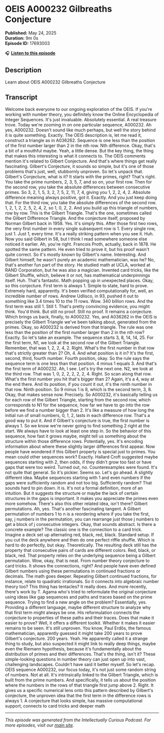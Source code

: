 # OEIS A000232 Gilbreaths Conjecture

**Published:** May 24, 2025  
**Duration:** 9m 0s  
**Episode ID:** 17693003

🎧 **[Listen to this episode](https://intellectuallycurious.buzzsprout.com/2529712/episodes/17693003-oeis-a000232-gilbreaths-conjecture)**

## Description

Learn about OEIS A000232 Gilbreaths Conjecture

## Transcript

Welcome back everyone to our ongoing exploration of the OEIS. If you're working with number theory, you definitely know the Online Encyclopedia of Integer Sequences. It's just invaluable. Absolutely essential. A real treasure trove. Today we're zooming in on one particular sequence, A000232. Ah yes, A000232. Doesn't sound like much perhaps, but well the story behind it is quite something. Exactly. The OEIS description is, let me read it, construct a triangle as in A036262. Sequence is one less than the position of the first number larger than 2 in the nth row. Nth difference. Okay, that's a bit of a mouthful maybe. Yeah, a little dense. But the key thing, the thing that makes this interesting is what it connects to. The OEIS comments mention it's related to Gilbert Conjecture. And that's where things get really fascinating. Gilbert's Conjecture, it sounds so simple, but it's one of those problems that's just, well, stubbornly unproven. So let's unpack that. Gilbert's Conjecture, what is it? It starts with the primes, right? That's right. You take the prime numbers, 2, 3, 5, 7, and so on, your first row. Then for the second row, you take the absolute differences between consecutive primes. So 3, 2, 1, 5, 3, 2, 7, 5, 2, 11, 7, 4, giving you 1, 2, 2, 4, 2. Absolute difference meaning always positive, got it. Exactly. And you just keep doing that. For the third row, you take the absolute differences of the second row. 1, 2, 1, 2, 2, 5, 2, 4, 2, so 1, 0, 2, 2. And you build up this triangle of numbers, row by row. This is the Gilbert Triangle. That's the one, sometimes called the Gilbert Difference Triangle. And the conjecture itself, proposed by Norman Gilbert back in 1958. Yes. It's simply this. After those first two rows, the very first number in every single subsequent row is 1. Every single row, just 1. Just 1, every time. It's a really striking pattern when you see it. Huh. Now you said Gilbert in 58, but I think I read somewhere someone else noticed it earlier. Ah, you're right. Francois Proth, actually, back in 1878. He spotted the same pattern. He even tried to prove it, but his proof wasn't quite correct. So it's mostly known by Gilbert's name. Interesting. And Gilbert himself, he wasn't purely an academic mathematician, was he? No, that's another fun part of the story. He studied math at UCLA, worked at RAND Corporation, but he was also a magician. Invented card tricks, like the Gilbert Shuffle, which, believe it or not, has mathematical underpinnings itself. Huh. That's fantastic. Math popping up in unexpected places. Okay, so this conjecture. First term is always 1. Simple to state, hard to prove. Extremely hard, apparently. It's been verified computationally for, well, an incredible number of rows. Andrew Udlisco, in 93, pushed it out to something like 3.4 times 10 to the 11 rows. Wow. 340 billion rows. And the first term was still 1. Still 1. That's pretty convincing evidence, you might think. You'd think. But still no proof. Still no proof. It remains a conjecture. Which brings us back, finally, to A000232. Yes, and A036262 in the OEIS is precisely the Gilbert Triangle we've been talking about, generated from the primes. Okay, so A000232 is derived from that triangle. The rule was one less than the position of the first number larger than 2 in the nth row? Exactly. So let's take an example. The sequence starts 3, 8, 14, 14, 25. For the first term, N1, we look at the second row of the Gilbert Triangle. Remember, that was 1, 2, 2, 4, 2. Right. What's the first number in that row that's strictly greater than 2? Oh, 4. And what position is it in? It's the first, second, third, fourth number. Fourth position, okay. So the rule says the sequence term is one less than that position. 4 minus 1 equals 3. And that's the first term of A000232. Ah, I see. Let's try the next one. N2, we look at the third row. That was 1, 0, 2, 2, 2, 2, 2, 4. Right. So scan along that row. What's the first number you hit that's bigger than 2? Again, it's a 4, way at the end there. And its position, if you count it out, it's the ninth number in that row. Ninth position. So 9 minus 1 is 8, which is the second term, 3, 8. Okay, that makes sense now. Precisely. So A000232, it's basically telling us for each row of the Gilbert Triangle, starting from the second row, which corresponds to N1 for the sequence, how far we have to go into the row before we find a number bigger than 2. It's like a measure of how long the initial run of small numbers, 0, 1, 2, lasts in each difference row. That's a good way to put it. And if Gilbert's conjecture is true, the first number is always 1. So we know we're never going to find something 2 right at the start. We always have to look at least one step in. So the behavior of this sequence, how fast it grows maybe, might tell us something about the structure within those difference rows. Potentially, yes. It's encoding information about where these slightly larger differences first appear. Now people have wondered if this Gilbert property is special just to primes. You mean could other sequences work? Exactly. Hallard Croft suggested maybe sequences starting with 2, then odds, if they didn't grow too fast or have gaps that were too weird. Turned out, no. Counterexamples were found. It's not quite that general. So it's pickier. Seems so. Let's go ahead. A slightly different idea. Maybe sequences starting with 1 and even numbers if the gaps were sufficiently random and not too big. Sufficiently random? That sounds hard to pin down. It is. It's not a formal definition, more of an intuition. But it suggests the structure or maybe the lack of certain structures in the gaps is important. It makes you appreciate the primes even more somehow. There's also this other related idea, isn't there? Gilbert permutations. Ah, yes. That's another fascinating tangent. A Gilbert permutation of numbers 1 to n is a reordering where if you take the first, say, j numbers in the permutation, you can rearrange just those j numbers to get a block of j consecutive integers. Okay, that sounds abstract. Is there a concrete example? The classic one is the connection to a card trick. Imagine a deck set up alternating red, black, red, black. Standard setup. If you cut the deck anywhere and then do one perfect riffle shuffle. Which is hard to do perfectly, but okay. Theoretically. The resulting deck still has the property that consecutive pairs of cards are different colors. Red, black, or black, red. That property relies on the underlying sequence being a Gilbert permutation. Wow, okay, that is neat. From number theory conjecture to card tricks. It shows the connections, right? And people have even defined Gilbert numbers using these permutations in continued fractions or decimals. The math goes deeper. Repeating Gilbert continued fractions, for instance, relate to quadratic irrationals. So it connects into algebraic number theory too? This thing has tentacles? It really does. And more recently, there's work by T. Agama who's tried to reformulate the original conjecture using ideas like gap sequences and paths and traces based on the prime sequence. Trying to find a new angle on the problem? Essentially, yes. Providing a different language, maybe different structure to analyze why that first term might always be one. His reformulation connects the conjecture to properties of these paths and their traces. Does that make it easier to prove? Well, it offers a different toolkit. Whether it makes it easier remains to be seen. It's still unproven. You know, Paul Erdős, the famous mathematician, apparently guessed it might take 200 years to prove Gilbert's conjecture. 200 years. Yeah. He apparently called it a strange thing to study, but also suspected it might link to really deep things, maybe even the Riemann hypothesis, because it's fundamentally about the distribution of primes and their differences. That's the thing, isn't it? These simple-looking questions in number theory can just open up into vast, challenging landscapes. Couldn't have said it better myself. So let's recap. OEIS sequence A000232, our focus today, it's not just some random string of numbers. Not at all. It's intrinsically linked to the Gilbert Triangle, which is built from the prime numbers. And specifically, it tells us about the position where the numbers in the rows of that triangle first jump above 2. Right. It gives us a specific numerical lens onto this pattern described by Gilbert's conjecture, the unproven idea that the first term in the difference rows is always 1. A conjecture that looks simple, has massive computational support, connects to card tricks and deeper math

---
*This episode was generated from the Intellectually Curious Podcast. For more episodes, visit our [main site](https://intellectuallycurious.buzzsprout.com).*
